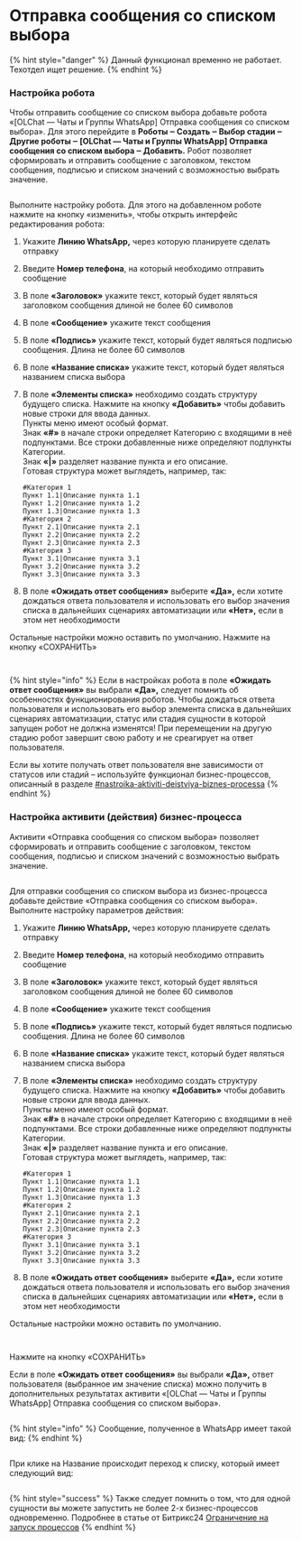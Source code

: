 # Отправка сообщения со списком выбора

{% hint style="danger" %}
Данный функционал временно не работает. Техотдел ищет решение.
{% endhint %}

### Настройка робота

Чтобы отправить сообщение со списком выбора добавьте робота «\[OLChat — Чаты и Группы WhatsApp] Отправка сообщения со списком выбора». Для этого перейдите в **Роботы ‒ Создать ‒ Выбор стадии ‒ Другие роботы ‒ \[OLChat — Чаты и Группы WhatsApp] Отправка сообщения со списком выбора ‒ Добавить.** Робот позволяет сформировать и отправить сообщение с заголовком, текстом сообщения, подписью и списком значений с возможностью выбрать значение.

<figure><img src="../../.gitbook/assets/image (416).png" alt=""><figcaption></figcaption></figure>

Выполните настройку робота. Для этого на добавленном роботе нажмите на кнопку «изменить», чтобы открыть интерфейс редактирования робота:

1. Укажите **Линию WhatsApp,** через которую планируете сделать отправку
2. Введите **Номер телефона**, на который необходимо отправить сообщение
3. В поле **«Заголовок»** укажите текст, который будет являться заголовком сообщения длиной не более 60 символов
4. В поле **«Сообщение»** укажите текст сообщения
5. В поле **«Подпись»** укажите текст, который будет являться подписью сообщения. Длина не более 60 символов
6. В поле **«Название списка»** укажите текст, который будет являться названием списка выбора
7.  В поле **«Элементы списка»** необходимо создать структуру будущего списка. Нажмите на кнопку **«Добавить»** чтобы добавить новые строки для ввода данных.\
    Пункты меню имеют особый формат.\
    Знак **«#»** в начале строки определяет Категорию с входящими в неё подпунктами. Все строки добавленные ниже определяют подпункты Категории.\
    Знак **«|»** разделяет название пункта и его описание.\
    Готовая структура может выглядеть, например, так:

    ```
    #Категория 1
    Пункт 1.1|Описание пункта 1.1
    Пункт 1.2|Описание пункта 1.2
    Пункт 1.3|Описание пункта 1.3
    #Категория 2
    Пункт 2.1|Описание пункта 2.1
    Пункт 2.2|Описание пункта 2.2
    Пункт 2.3|Описание пункта 2.3
    #Категория 3
    Пункт 3.1|Описание пункта 3.1
    Пункт 3.2|Описание пункта 3.2
    Пункт 3.3|Описание пункта 3.3
    ```
8. В поле **«Ожидать ответ сообщения»** выберите **«Да»,** если хотите дождаться ответа пользователя и использовать его выбор значения списка в дальнейших сценариях автоматизации или **«Нет»,** если в этом нет необходимости

Остальные настройки можно оставить по умолчанию. Нажмите на кнопку «СОХРАНИТЬ»

<figure><img src="../../.gitbook/assets/image (828).png" alt=""><figcaption></figcaption></figure>

<figure><img src="../../.gitbook/assets/image (397).png" alt=""><figcaption></figcaption></figure>

{% hint style="info" %}
Если в настройках робота в поле **«Ожидать ответ сообщения»** вы выбрали **«Да»,** следует помнить об особенностях функционирования роботов. Чтобы дождаться ответа пользователя и использовать его выбор элемента списка в дальнейших сценариях автоматизации, статус или стадия сущности в которой запущен робот не должна изменятся! При перемещении на другую стадию робот завершит свою работу и не среагирует на ответ пользователя.

Если вы хотите получать ответ пользователя вне зависимости от статусов или стадий – используйте функционал бизнес-процессов, описанный в разделе [#nastroika-aktiviti-deistviya-biznes-processa](otpravka-soobsheniya-so-spiskom-vybora.md#nastroika-aktiviti-deistviya-biznes-processa "mention")
{% endhint %}

### Настройка активити (действия) бизнес-процесса

Активити «Отправка сообщения со списком выбора» позволяет сформировать и отправить сообщение с заголовком, текстом сообщения, подписью и списком значений с возможностью выбрать значение.

<figure><img src="../../.gitbook/assets/image (53).png" alt=""><figcaption></figcaption></figure>

Для отправки сообщения со списком выбора из бизнес-процесса добавьте действие «Отправка сообщения со списком выбора». Выполните настройку параметров действия:

1. Укажите **Линию WhatsApp,** через которую планируете сделать отправку
2. Введите **Номер телефона**, на который необходимо отправить сообщение
3. В поле **«Заголовок»** укажите текст, который будет являться заголовком сообщения длиной не более 60 символов
4. В поле **«Сообщение»** укажите текст сообщения
5. В поле **«Подпись»** укажите текст, который будет являться подписью сообщения. Длина не более 60 символов
6. В поле **«Название списка»** укажите текст, который будет являться названием списка выбора
7.  В поле **«Элементы списка»** необходимо создать структуру будущего списка. Нажмите на кнопку **«Добавить»** чтобы добавить новые строки для ввода данных.\
    Пункты меню имеют особый формат.\
    Знак **«#»** в начале строки определяет Категорию с входящими в неё подпунктами. Все строки добавленные ниже определяют подпункты Категории.\
    Знак **«|»** разделяет название пункта и его описание.\
    Готовая структура может выглядеть, например, так:

    ```
    #Категория 1
    Пункт 1.1|Описание пункта 1.1
    Пункт 1.2|Описание пункта 1.2
    Пункт 1.3|Описание пункта 1.3
    #Категория 2
    Пункт 2.1|Описание пункта 2.1
    Пункт 2.2|Описание пункта 2.2
    Пункт 2.3|Описание пункта 2.3
    #Категория 3
    Пункт 3.1|Описание пункта 3.1
    Пункт 3.2|Описание пункта 3.2
    Пункт 3.3|Описание пункта 3.3
    ```
8. В поле **«Ожидать ответ сообщения»** выберите **«Да»,** если хотите дождаться ответа пользователя и использовать его выбор значения списка в дальнейших сценариях автоматизации или **«Нет»,** если в этом нет необходимости

Остальные настройки можно оставить по умолчанию.

<figure><img src="../../.gitbook/assets/image (812).png" alt=""><figcaption></figcaption></figure>

<figure><img src="../../.gitbook/assets/image (88).png" alt=""><figcaption></figcaption></figure>

Нажмите на кнопку «СОХРАНИТЬ»

Если в поле **«Ожидать ответ сообщения»** вы выбрали **«Да»,** ответ пользователя (выбранное им значение списка) можно получить в дополнительных результатах активити «\[OLChat — Чаты и Группы WhatsApp] Отправка сообщения со списком выбора».

<figure><img src="../../.gitbook/assets/image (2).png" alt=""><figcaption></figcaption></figure>

{% hint style="info" %}
Сообщение, полученное в WhatsApp имеет такой вид:
{% endhint %}

<figure><img src="../../.gitbook/assets/image (733).png" alt=""><figcaption></figcaption></figure>

При клике на Название происходит переход к списку, который имеет следующий вид:

<figure><img src="../../.gitbook/assets/image (559).png" alt=""><figcaption></figcaption></figure>

{% hint style="success" %}
Также следует помнить о том, что для одной сущности вы можете запустить не более 2-х бизнес-процессов одновременно. Подробнее в статье от Битрикс24 [Ограничение на запуск процессов](https://helpdesk.bitrix24.ru/open/5671433/)
{% endhint %}
